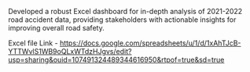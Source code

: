 Developed a robust Excel dashboard for in-depth analysis of 2021-2022 road accident data, providing stakeholders with actionable 
insights for improving overall road safety.

Excel file Link - https://docs.google.com/spreadsheets/u/1/d/1xAhTJcB-YTTWvlS1WB9oQLxWTdzHJgvs/edit?usp=sharing&ouid=107491324489344616950&rtpof=true&sd=true 
